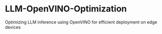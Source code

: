 # LLM-OpenVINO-Optimization
Optimizing LLM inference using OpenVINO for efficient deployment on edge devices
